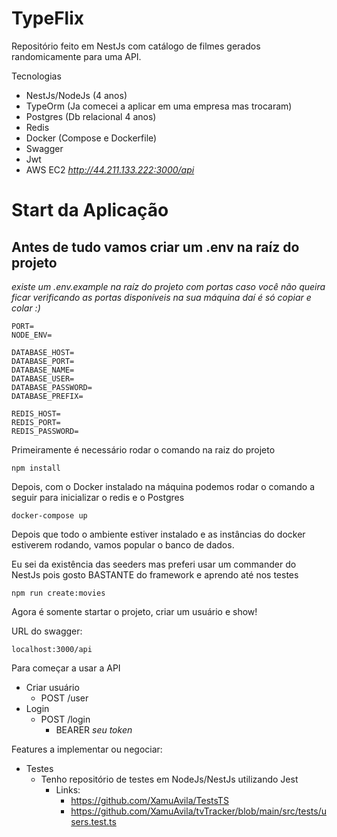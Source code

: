 # TypeFlix

Repositório feito em NestJs com catálogo de filmes gerados
randomicamente para uma API.

Tecnologias

- NestJs/NodeJs (4 anos)
- TypeOrm (Ja comecei a aplicar em uma empresa mas trocaram)
- Postgres (Db relacional 4 anos)
- Redis
- Docker (Compose e Dockerfile)
- Swagger
- Jwt
- AWS EC2 _http://44.211.133.222:3000/api_

# Start da Aplicação

## Antes de tudo vamos criar um .env na raíz do projeto

_existe um .env.example na raíz do projeto com portas caso você não queira ficar verificando as portas disponíveis na sua máquina daí é só copiar e colar :)_

```
PORT=
NODE_ENV=

DATABASE_HOST=
DATABASE_PORT=
DATABASE_NAME=
DATABASE_USER=
DATABASE_PASSWORD=
DATABASE_PREFIX=

REDIS_HOST=
REDIS_PORT=
REDIS_PASSWORD=
```

Primeiramente é necessário rodar o comando na raiz do projeto

```
npm install
```

Depois, com o Docker instalado na máquina podemos rodar o comando a seguir
para inicializar o redis e o Postgres

```
docker-compose up
```

Depois que todo o ambiente estiver instalado e as instâncias
do docker estiverem rodando, vamos popular o banco de dados.

Eu sei da existência das seeders mas preferi usar um commander do
NestJs pois gosto BASTANTE do framework e aprendo até nos testes

```
npm run create:movies
```

Agora é somente startar o projeto, criar um usuário e show!

URL do swagger:

```
localhost:3000/api
```

Para começar a usar a API

- Criar usuário
  - POST /user
- Login
  - POST /login
    - BEARER _seu token_

Features a implementar ou negociar:

- Testes
  - Tenho repositório de testes em NodeJs/NestJs utilizando Jest
    - Links:
      - https://github.com/XamuAvila/TestsTS
      - https://github.com/XamuAvila/tvTracker/blob/main/src/tests/users.test.ts
